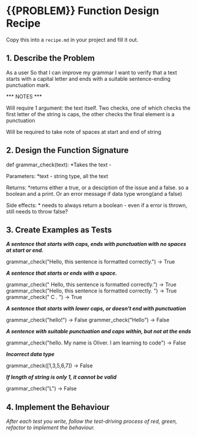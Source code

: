 # {{PROBLEM}} Function Design Recipe

Copy this into a `recipe.md` in your project and fill it out.

## 1. Describe the Problem

As a user
So that I can improve my grammar
I want to verify that a text starts with a capital letter and ends with a suitable sentence-ending punctuation mark.

*** NOTES ***

Will require 1 argument: the text itself. 
Two checks, one of which checks the first letter of the string is caps, the other checks the final element is a punctuation

Will be required to take note of spaces at start and end of string

## 2. Design the Function Signature

def grammar_check(text):
    *Takes the text - 

Parameters: 
    *text - string type, all the text

Returns:
    *returns either a true, or a desciption of the issue and a false. so a boolean and a print. Or an error message if data type wrong(and a false)

Side effects:
    * needs to always return a boolean - even if a error is thrown, still needs to throw false?



## 3. Create Examples as Tests

***A sentence that starts with caps, ends with punctuation with no spaces at start or end.***

grammar_check("Hello, this sentence is formatted correctly.") -> True

***A sentence that starts or ends with a space.***

grammar_check("   Hello, this sentence is formatted correctly.") -> True
grammar_check("Hello, this sentence is formatted correctly.   ") -> True
grammar_check("  C    .       ") -> True

***A sentence that starts with lower caps, or doesn't end with punctuation***

grammar_check("hello!") -> False
grammer_check("Hello") -> False

***A sentence with suitable punctuation and caps within, but not at the ends***

grammar_check("hello. My name is Oliver. I am learning to code") -> False

***Incorrect data type***

grammar_check([1,3,5,6,7]) -> False

***If length of string is only 1, it cannot be valid***

grammar_check("L") -> False


## 4. Implement the Behaviour

_After each test you write, follow the test-driving process of red, green, refactor to implement the behaviour._


